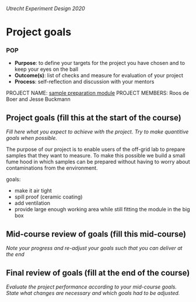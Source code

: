 *Utrecht Experiment Design 2020*

# Project goals

### POP

+ **Purpose**: to define your targets for the project you have chosen and to keep your eyes on the ball 
+ **Outcome(s)**: list of checks and measure for evaluation of your project
+ **Process**: self-reflection and discussion with your mentors

PROJECT NAME: [sample preparation module](https://git.science.uu.nl/ued2020/experiment-design-2020/-/tree/master/projects/Sample_preparation_module)
PROJECT MEMBERS: Roos de Boer and Jesse Buckmann

## Project goals (fill this at the start of the course)
*Fill here what you expect to achieve with the project. Try to make quantitive goals when possible.*

The purpose of our project is to enable users of the off-grid lab to prepare samples that they want to measure. 
To make this possible we build a small fume hood in which samples can be prepared without having to worry about contaminations from the environment. 

goals:
- make it air tight
- spill proof (ceramic coating)
- add ventilation
- provide large enough working area while still fitting the module in the big box


## Mid-course review of goals (fill this mid-course)
*Note your progress and re-adjust your goals such that you can deliver at the end*


## Final review of goals (fill at the end of the course)
*Evaluate the project performance according to your mid-course goals. State what changes are necessary and which goals had to be adjusted.* 